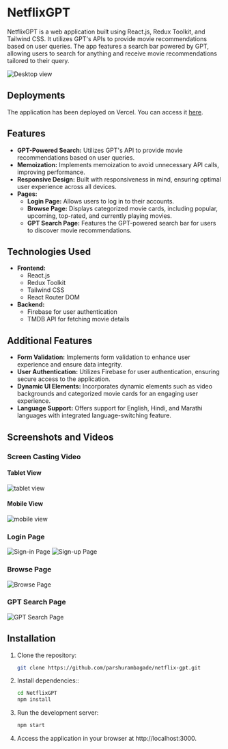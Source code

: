 # NetflixGPT

NetflixGPT is a web application built using React.js, Redux Toolkit, and Tailwind CSS. It utilizes GPT's APIs to provide movie recommendations based on user queries. The app features a search bar powered by GPT, allowing users to search for anything and receive movie recommendations tailored to their query.

![Desktop view](./src/assets/screenshots/desktop-view.gif)

## Deployments
The application has been deployed on Vercel. You can access it [here](https://flix-gpt.vercel.app/).

## Features

- **GPT-Powered Search:** Utilizes GPT's API to provide movie recommendations based on user queries.
- **Memoization:** Implements memoization to avoid unnecessary API calls, improving performance.
- **Responsive Design:** Built with responsiveness in mind, ensuring optimal user experience across all devices.
- **Pages:**
  - **Login Page:** Allows users to log in to their accounts.
  - **Browse Page:** Displays categorized movie cards, including popular, upcoming, top-rated, and currently playing movies.
  - **GPT Search Page:** Features the GPT-powered search bar for users to discover movie recommendations.

## Technologies Used

- **Frontend:**
  - React.js
  - Redux Toolkit
  - Tailwind CSS
  - React Router DOM
- **Backend:**
  - Firebase for user authentication
  - TMDB API for fetching movie details

## Additional Features

- **Form Validation:** Implements form validation to enhance user experience and ensure data integrity.
- **User Authentication:** Utilizes Firebase for user authentication, ensuring secure access to the application.
- **Dynamic UI Elements:** Incorporates dynamic elements such as video backgrounds and categorized movie cards for an engaging user experience.
- **Language Support:** Offers support for English, Hindi, and Marathi languages with integrated language-switching feature.

## Screenshots and Videos

### Screen Casting Video

#### Tablet View
![tablet view](./src/assets/screenshots/tablet-view.gif)
#### Mobile View
![mobile view](./src/assets/screenshots/mobile-view.gif)

### Login Page
![Sign-in Page](./src/assets/screenshots/sign-in.png)
![Sign-up Page](./src/assets/screenshots/sign-up.png)

### Browse Page
![Browse Page](./src/assets/screenshots/browse.png)

### GPT Search Page
![GPT Search Page](./src/assets/screenshots/gptSearch.png)

## Installation

1. Clone the repository:

   ```bash
   git clone https://github.com/parshurambagade/netflix-gpt.git

2. Install dependencies::
    ```bash
    cd NetflixGPT
    npm install

3. Run the development server:
    ```bash
    npm start

4. Access the application in your browser at http://localhost:3000.